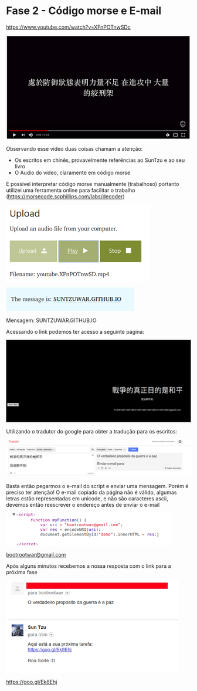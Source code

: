 # Fase 2 - Código morse e E-mail
https://www.youtube.com/watch?v=XFnPOTnwSDc

![](https://github.com/exofelipe/Primeiro-Desafio-Hacker-UndeadSec---Walkthrough/raw/master/Fase%202/Selection_044.png)

Observando esse vídeo duas coisas chamam a atenção:

* Os escritos em chinês, provavelmente referências ao SunTzu e ao seu livro
* O Audio do vídeo, claramente em código morse

É possível interpretar código morse manualmente (trabalhoso) portanto utilizei uma ferramenta online para facilitar o trabalho (https://morsecode.scphillips.com/labs/decoder) 

![](https://github.com/exofelipe/Primeiro-Desafio-Hacker-UndeadSec---Walkthrough/raw/master/Fase%202/Selection_045.png)


![](https://github.com/exofelipe/Primeiro-Desafio-Hacker-UndeadSec---Walkthrough/raw/master/Fase%202/Selection_046.png)

Mensagem: 
SUNTZUWAR.GITHUB.IO

Acessando o link podemos ter acesso a seguinte página:

![](https://github.com/exofelipe/Primeiro-Desafio-Hacker-UndeadSec---Walkthrough/raw/master/Fase%202/Selection_047.png)

Utilizando o tradutor do google para obter a tradução para os escritos:

![](https://github.com/exofelipe/Primeiro-Desafio-Hacker-UndeadSec---Walkthrough/raw/master/Fase%202/Selection_049.png)

Basta então pegarmos o e-mail do script e enviar uma mensagem. Porém é preciso ter atenção! O e-mail copiado da página não é válido, algumas letras estão representadas em unicode, e não são caracteres ascii, devemos então reescrever o endereço antes de enviar o e-mail

![](https://github.com/exofelipe/Primeiro-Desafio-Hacker-UndeadSec---Walkthrough/raw/master/Fase%202/Selection_048.png)

bootrootwar@gmail.com

Após alguns minutos recebemos a nossa resposta com o link para a próxima fase

![](https://github.com/exofelipe/Primeiro-Desafio-Hacker-UndeadSec---Walkthrough/raw/master/Fase%202/Selection_050.png)

https://goo.gl/Ek8Ehj
